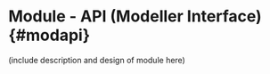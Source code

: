 Module - API (Modeller Interface) {#modapi}
==================================

(include description and design of module here)